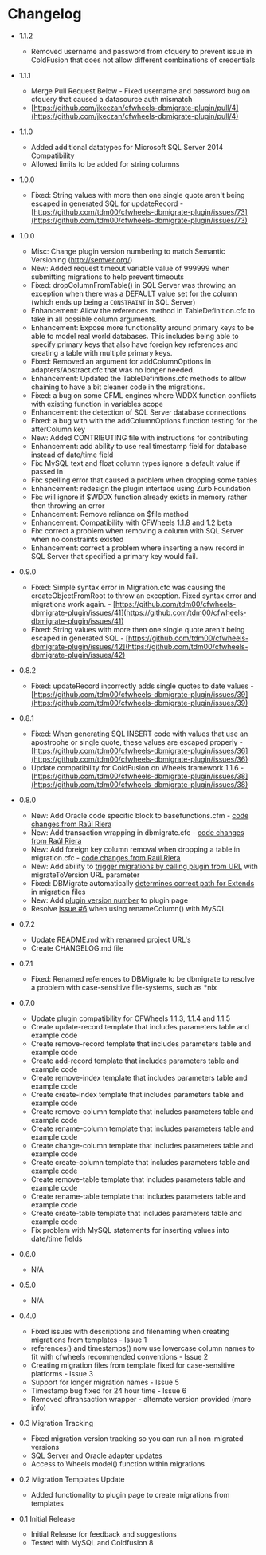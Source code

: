 # Changelog

* 1.1.2
  * Removed username and password from cfquery to prevent issue in ColdFusion that does not allow different combinations of credentials

* 1.1.1
  * Merge Pull Request Below - Fixed username and password bug on cfquery that caused a datasource auth mismatch
  * [https://github.com/jkeczan/cfwheels-dbmigrate-plugin/pull/4](https://github.com/jkeczan/cfwheels-dbmigrate-plugin/pull/4)

* 1.1.0
  * Added additional datatypes for Microsoft SQL Server 2014 Compatibility
  * Allowed limits to be added for string columns

* 1.0.0
  * Fixed: String values with more then one single quote aren't being escaped in generated SQL for updateRecord  - [https://github.com/tdm00/cfwheels-dbmigrate-plugin/issues/73](https://github.com/tdm00/cfwheels-dbmigrate-plugin/issues/73)


* 1.0.0
  * Misc: Change plugin version numbering to match Semantic Versioning (http://semver.org/)
  * New: Added request timeout variable value of 999999 when submitting migrations to help prevent timeouts
  * Fixed: dropColumnFromTable() in SQL Server was throwing an exception when there was a DEFAULT value set for the column (which ends up being a `CONSTRAINT` in SQL Server)
  * Enhancement: Allow the references method in TableDefinition.cfc to take in all possible column arguments.
  * Enhancement: Expose more functionality around primary keys to be able to model real world databases. This includes being able to specify primary keys that also have foreign key references and creating a table with multiple primary keys.
  * Fixed: Removed an argument for addColumnOptions in adapters/Abstract.cfc that was no longer needed.
  * Enhancement: Updated the TableDefinitions.cfc methods to allow chaining to have a bit cleaner code in the migrations.
  * Fixed: a bug on some CFML engines where WDDX function conflicts with existing function in variables scope
  * Enhancement: the detection of SQL Server database connections
  * Fixed: a bug with with the addColumnOptions function testing for the afterColumn key
  * New: Added CONTRIBUTING file with instructions for contributing
  * Enhancement: add ability to use real timestamp field for database instead of date/time field
  * Fix: MySQL text and float column types ignore a default value if passed in
  * Fix: spelling error that caused a problem when dropping some tables
  * Enhancement: redesign the plugin interface using Zurb Foundation
  * Fix: will ignore if $WDDX function already exists in memory rather then throwing an error
  * Enhancement: Remove reliance on $file method
  * Enhancement: Compatibility with CFWheels 1.1.8 and 1.2 beta
  * Fix: correct a problem when removing a column with SQL Server when no constraints existed
  * Enhancement: correct a problem where inserting a new record in SQL Server that specified a primary key would fail.
  

* 0.9.0
  * Fixed: Simple syntax error in Migration.cfc was causing the createObjectFromRoot to throw an exception. Fixed syntax error and migrations work again.  - [https://github.com/tdm00/cfwheels-dbmigrate-plugin/issues/41](https://github.com/tdm00/cfwheels-dbmigrate-plugin/issues/41)
  * Fixed: String values with more then one single quote aren't being escaped in generated SQL  - [https://github.com/tdm00/cfwheels-dbmigrate-plugin/issues/42](https://github.com/tdm00/cfwheels-dbmigrate-plugin/issues/42)


* 0.8.2
  * Fixed: updateRecord incorrectly adds single quotes to date values - [https://github.com/tdm00/cfwheels-dbmigrate-plugin/issues/39](https://github.com/tdm00/cfwheels-dbmigrate-plugin/issues/39)


* 0.8.1
  * Fixed: When generating SQL INSERT code with values that use an apostrophe or single quote, these values are escaped properly - [https://github.com/tdm00/cfwheels-dbmigrate-plugin/issues/36](https://github.com/tdm00/cfwheels-dbmigrate-plugin/issues/36)
  * Update compatibility for ColdFusion on Wheels framework 1.1.6 - [https://github.com/tdm00/cfwheels-dbmigrate-plugin/issues/38](https://github.com/tdm00/cfwheels-dbmigrate-plugin/issues/38)


* 0.8.0
  * New: Add Oracle code specific block to basefunctions.cfm - [code changes from Raúl Riera](https://github.com/tdm00/cfwheels-dbmigrate-plugin/issues/27)
  * New: Add transaction wrapping in dbmigrate.cfc - [code changes from Raúl Riera](https://github.com/tdm00/cfwheels-dbmigrate-plugin/issues/27)
  * New: Add foreign key column removal when dropping a table in migration.cfc - [code changes from Raúl Riera](https://github.com/tdm00/cfwheels-dbmigrate-plugin/issues/27)
  * New: Add ability to [trigger migrations by calling plugin from URL](https://github.com/tdm00/cfwheels-dbmigrate-plugin/issues/28) with migrateToVersion URL parameter
  * Fixed: DBMigrate automatically [determines correct path for Extends](https://github.com/tdm00/cfwheels-dbmigrate-plugin/issues/33) in migration files
  * New: Add [plugin version number](https://github.com/tdm00/cfwheels-dbmigrate-plugin/issues/31) to plugin page
  * Resolve [issue #6](https://github.com/tdm00/cfwheels-dbmigrate-plugin/issues/6) when using renameColumn() with MySQL
  

* 0.7.2
  * Update README.md with renamed project URL's
  * Create CHANGELOG.md file


* 0.7.1
  * Fixed: Renamed references to DBMigrate to be dbmigrate to resolve a problem with case-sensitive file-systems, such as *nix


* 0.7.0
  * Update plugin compatibility for CFWheels 1.1.3, 1.1.4 and 1.1.5
  * Create update-record template that includes parameters table and example code
  * Create remove-record template that includes parameters table and example code  
  * Create add-record template that includes parameters table and example code
  * Create remove-index template that includes parameters table and example code
  * Create create-index template that includes parameters table and example code
  * Create remove-column template that includes parameters table and example code
  * Create rename-column template that includes parameters table and example code
  * Create change-column template that includes parameters table and example code
  * Create create-column template that includes parameters table and example code
  * Create remove-table template that includes parameters table and example code
  * Create rename-table template that includes parameters table and example code
  * Create create-table template that includes parameters table and example code
  * Fix problem with MySQL statements for inserting values into date/time fields


* 0.6.0
  * N/A
  

* 0.5.0
  * N/A  
  

* 0.4.0
  * Fixed issues with descriptions and filenaming when creating migrations from templates - Issue 1
  * references() and timestamps() now use lowercase column names to fit with cfwheels recommended conventions - Issue 2
  * Creating migration files from template fixed for case-sensitive platforms - Issue 3
  * Support for longer migration names - Issue 5
  * Timestamp bug fixed for 24 hour time - Issue 6
  * Removed cftransaction wrapper - alternate version provided (more info)


* 0.3 Migration Tracking
  * Fixed migration version tracking so you can run all non-migrated versions
  * SQL Server and Oracle adapter updates
  * Access to Wheels model() function within migrations


* 0.2 Migration Templates Update
  * Added functionality to plugin page to create migrations from templates


* 0.1 Initial Release
  * Initial Release for feedback and suggestions
  * Tested with MySQL and Coldfusion 8

